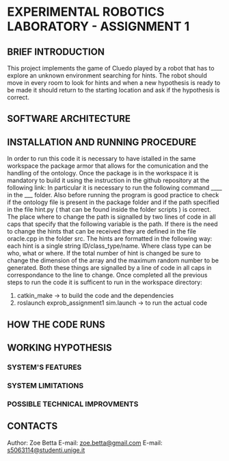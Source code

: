# EXPERIMENTAL ROBOTICS LABORATORY - ASSIGNMENT 1
## BRIEF INTRODUCTION 
This project implements the game of Cluedo played by a robot that has to explore an unknown environment searching for hints. The robot should move in every room to look for hints and when a new hypothesis is ready to be made it should return to the starting location and ask if the hypothesis is correct.
## SOFTWARE ARCHITECTURE

## INSTALLATION AND RUNNING PROCEDURE
In order to run this code it is necessary to have istalled in the same workspace the package armor that allows for the comunication and the handling of the ontology. Once the package is in the workspace it is mandatory to build it using the instruction in the github repository at the following link:
In particular it is necessary to run the following command ____ in the ___ folder.
Also before running the program is good practice to check if the ontology file is present in the package folder and if the path specified in the file hint.py ( that can be found inside the folder scripts ) is correct. The place where to change the path is signalled by two lines of code in all caps that specify that the following variable is the path.
If there is the need to change the hints that can be received they are defined in the file oracle.cpp in the folder src. The hints are formatted in the following way: each hint is a single string ID/class_type/name. Where class type can be who, what or where. If the total number of hint is changed be sure to change the dimension of the array and the maximum random number to be generated. Both these things are signalled by a line of code in all caps in correspondance to the line to change. 
Once completed all the previous steps to run the code it is sufficent to run in the workspace directory:
1. catkin_make -> to build the code and the dependencies
2. roslaunch exprob_assignment1 sim.launch -> to run the actual code 

## HOW THE CODE RUNS

## WORKING HYPOTHESIS

### SYSTEM'S FEATURES

### SYSTEM LIMITATIONS

### POSSIBLE TECHNICAL IMPROVMENTS

## CONTACTS
Author: Zoe Betta
E-mail: zoe.betta@gmail.com
E-mail: s5063114@studenti.unige.it
